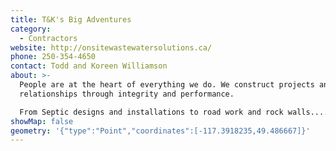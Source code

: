 ```yaml
---
title: T&K's Big Adventures
category:
  - Contractors
website: http://onsitewastewatersolutions.ca/
phone: 250-354-4650
contact: Todd and Koreen Williamson
about: >-
  People are at the heart of everything we do. We construct projects and build
  relationships through integrity and performance.

  From Septic designs and installations to road work and rock walls.....Call Todd for all your landscaping needs.
showMap: false
geometry: '{"type":"Point","coordinates":[-117.3918235,49.486667]}'
---
```

